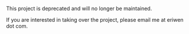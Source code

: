This project is deprecated and will no longer be maintained.

If you are interested in taking over the project, please email me at eriwen dot com. 
